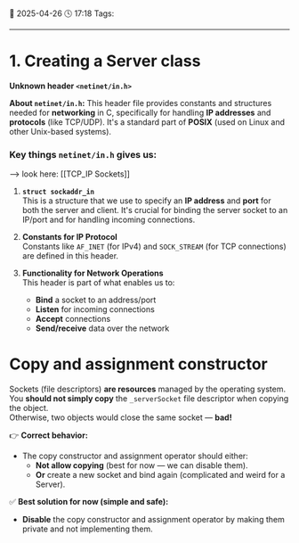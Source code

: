 📆 2025-04-26 🕓 17:18
Tags: 

---

# 1.  Creating a Server class

**Unknown header `<netinet/in.h>`**

**About `netinet/in.h`:**
This header file provides constants and structures needed for **networking** in C, specifically for handling **IP addresses** and **protocols** (like TCP/UDP). It's a standard part of **POSIX** (used on Linux and other Unix-based systems).

### Key things `netinet/in.h` gives us:
--> look here: [[TCP_IP Sockets]]

1. **`struct sockaddr_in`**  
    This is a structure that we use to specify an **IP address** and **port** for both the server and client. It's crucial for binding the server socket to an IP/port and for handling incoming connections.
    
2. **Constants for IP Protocol**  
    Constants like `AF_INET` (for IPv4) and `SOCK_STREAM` (for TCP connections) are defined in this header.
    
3. **Functionality for Network Operations**  
    This header is part of what enables us to:
    - **Bind** a socket to an address/port
    - **Listen** for incoming connections
    - **Accept** connections
    - **Send/receive** data over the network


# Copy and assignment constructor

Sockets (file descriptors) **are resources** managed by the operating system.  
You **should not simply copy** the `_serverSocket` file descriptor when copying the object.  
Otherwise, two objects would close the same socket — **bad!**

👉 **Correct behavior:**

- The copy constructor and assignment operator should either:
    - **Not allow copying** (best for now — we can disable them).
    - **Or** create a new socket and bind again (complicated and weird for a Server).

✅ **Best solution for now (simple and safe):**
- **Disable** the copy constructor and assignment operator by making them private and not implementing them.


